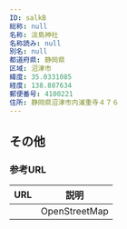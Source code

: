 ```yaml
---
ID: salkB
総称: null
名称: 淡島神社
名称読み: null
別名: null
都道府県: 静岡県
区域: 沼津市
緯度: 35.0331085
経度: 138.887634
郵便番号: 4100221
住所: 静岡県沼津市内浦重寺４７６
---
```


## その他

### 参考URL

| URL | 説明          |
| --- | ------------- |
|     | OpenStreetMap |
